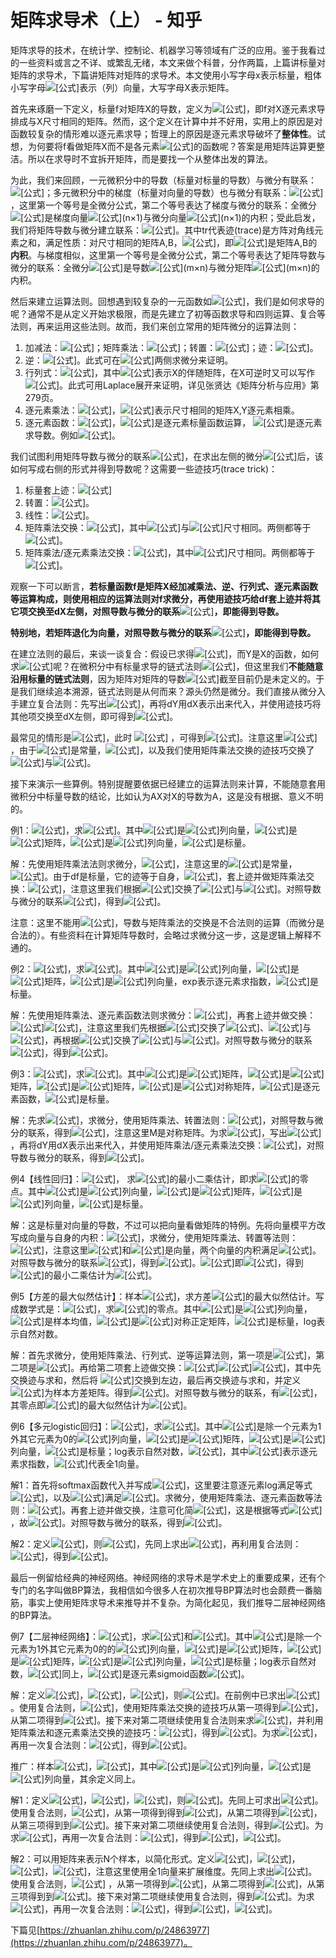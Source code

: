 
# 矩阵求导术（上） - 知乎

矩阵求导的技术，在统计学、控制论、机器学习等领域有广泛的应用。鉴于我看过的一些资料或言之不详、或繁乱无绪，本文来做个科普，分作两篇，上篇讲标量对矩阵的求导术，下篇讲矩阵对矩阵的求导术。本文使用小写字母x表示标量，粗体小写字母![[公式]](assets/1620480603-157db37c30c20148200a7c1b21426ea7.svg)表示（列）向量，大写字母X表示矩阵。

  

首先来琢磨一下定义，标量f对矩阵X的导数，定义为![[公式]](assets/1620480603-c74be54967c4243ce8b62332491c8c05.svg)，即f对X逐元素求导排成与X尺寸相同的矩阵。然而，这个定义在计算中并不好用，实用上的原因是对函数较复杂的情形难以逐元素求导；哲理上的原因是逐元素求导破坏了**整体性**。试想，为何要将f看做矩阵X而不是各元素![[公式]](assets/1620480603-763d05d8f38878eb2da8fc61ffbb28b3.svg)的函数呢？答案是用矩阵运算更整洁。所以在求导时不宜拆开矩阵，而是要找一个从整体出发的算法。

  

为此，我们来回顾，一元微积分中的导数（标量对标量的导数）与微分有联系：![[公式]](assets/1620480603-90920660c37fd72c74d67e0f4ed6e1a9.svg)；多元微积分中的梯度（标量对向量的导数）也与微分有联系：![[公式]](assets/1620480603-f29bb5c3edf84ac8802db924fb2000be.svg)，这里第一个等号是全微分公式，第二个等号表达了梯度与微分的联系：全微分![[公式]](assets/1620480603-1b8b80a92f47373ed7a9bcd1bbd0cd31.svg)是梯度向量![[公式]](assets/1620480603-9e129c28ee5dd0b3ed905690d10bb85f.svg)(n×1)与微分向量![[公式]](assets/1620480603-9abd2e746a54252fbec2754647363f4f.svg)(n×1)的内积；受此启发，我们将矩阵导数与微分建立联系：![[公式]](assets/1620480603-8c55accce7a13c8e2a91a34bb5b91c47.svg)。其中tr代表迹(trace)是方阵对角线元素之和，满足性质：对尺寸相同的矩阵A,B，![[公式]](assets/1620480603-5707bbfdd4eac92acdb6ef87d90cfc54.svg)，即![[公式]](assets/1620480603-c7bdf9fdbd0e7d13fbeabde56a144ba5.svg)是矩阵A,B的**内积**。与梯度相似，这里第一个等号是全微分公式，第二个等号表达了矩阵导数与微分的联系：全微分![[公式]](assets/1620480603-1b8b80a92f47373ed7a9bcd1bbd0cd31.svg)是导数![[公式]](assets/1620480603-fe6ea7be6eb9c415d7b6b66beb5f00ef.svg)(m×n)与微分矩阵![[公式]](assets/1620480603-0d5db8357611a81e06132e92698cc5f0.svg)(m×n)的内积。

  

然后来建立运算法则。回想遇到较复杂的一元函数如![[公式]](assets/1620480603-95fe8aa706575ebc06b297c341cef0eb.svg)，我们是如何求导的呢？通常不是从定义开始求极限，而是先建立了初等函数求导和四则运算、复合等法则，再来运用这些法则。故而，我们来创立常用的矩阵微分的运算法则：

1.  加减法：![[公式]](assets/1620480603-b9260312759ec84fa1f8bdd111b03c29.svg)；矩阵乘法：![[公式]](assets/1620480603-04adc71d0f5fb26a36e9a181e6799edd.svg)；转置：![[公式]](assets/1620480603-633952a16c36aa6b6a008f8134e733c1.svg)；迹：![[公式]](assets/1620480603-5920fca232c52598859ec72437d249b6.svg)。
2.  逆：![[公式]](assets/1620480603-d2c3abe099851d221d7b2a6638b6fbfd.svg)。此式可在![[公式]](assets/1620480603-8831a7b12c9a536c79bd9be2605bcb9a.svg)两侧求微分来证明。
3.  行列式：![[公式]](assets/1620480603-f068ac4683c7f5db4e5e1c598dfe3225.svg)，其中![[公式]](assets/1620480603-3e34936e1c69a49c66947c3c4e7799f8.svg)表示X的伴随矩阵，在X可逆时又可以写作![[公式]](assets/1620480603-873fea888c7d9c5f310f907387ded586.svg)。此式可用Laplace展开来证明，详见张贤达《矩阵分析与应用》第279页。
4.  逐元素乘法：![[公式]](assets/1620480603-c6ad3f838bc379247d75baf4da419067.svg)，![[公式]](assets/1620480603-e5fcf115ac3201f6050783f26d5c9670.svg)表示尺寸相同的矩阵X,Y逐元素相乘。
5.  逐元素函数：![[公式]](assets/1620480603-afa6bceaf35c1d7c9dd2b2ea420d8097.svg)，![[公式]](assets/1620480603-d8033fa4593447d0169d0aa549c2335f.svg)是逐元素标量函数运算， ![[公式]](assets/1620480603-df75dffb3ca13ed6bce1df8467e7bc59.svg)是逐元素求导数。例如![[公式]](assets/1620480603-e109c2a80eb65920730c082d902355d0.svg)。

  

我们试图利用矩阵导数与微分的联系![[公式]](assets/1620480603-718322653ce326a5022089c13233c08d.svg)，在求出左侧的微分![[公式]](assets/1620480603-1b8b80a92f47373ed7a9bcd1bbd0cd31.svg)后，该如何写成右侧的形式并得到导数呢？这需要一些迹技巧(trace trick)：

1.  标量套上迹：![[公式]](assets/1620480603-ee81d386c867989cf34c5b60fd42ae4a.svg)
2.  转置：![[公式]](assets/1620480603-903ea8ac8ab175e4acae479cae063290.svg)。
3.  线性：![[公式]](assets/1620480603-a9c4b120fc8115b931184c25d03e9f8a.svg)。
4.  矩阵乘法交换：![[公式]](assets/1620480603-a4720e64f565fdc0952b2200f44b6383.svg)，其中![[公式]](assets/1620480603-a86f8657535c007558ea628b4b5b9c7a.svg)与![[公式]](assets/1620480603-52864ca07c63a1993198dc7c7f36e91e.svg)尺寸相同。两侧都等于![[公式]](assets/1620480603-88dfc29ba8c1427aae8e16d444188195.svg)。
5.  矩阵乘法/逐元素乘法交换：![[公式]](assets/1620480603-9b1cb4f1a9bb3722c48c00ca6e9c4dae.svg)，其中![[公式]](assets/1620480603-a953c127ce2ef9238dee3d67b419cf6a.svg)尺寸相同。两侧都等于![[公式]](assets/1620480603-e9d64b15da12259c9c012803dd57f406.svg)。

  

观察一下可以断言，**若标量函数f是矩阵X经加减乘法、逆、行列式、逐元素函数等运算构成，则使用相应的运算法则对f求微分，再使用迹技巧给df套上迹并将其它项交换至dX左侧，对照导数与微分的联系**![[公式]](assets/1620480603-718322653ce326a5022089c13233c08d.svg)**，即能得到导数。**

**特别地，若矩阵退化为向量，对照导数与微分的联系**![[公式]](assets/1620480603-4f5b39c0d80f35801319b00fe06b2154.svg)**，即能得到导数。**

  

在建立法则的最后，来谈一谈复合：假设已求得![[公式]](assets/1620480603-5fd226a30a4b6f532b23b80dd084ec4b.svg)，而Y是X的函数，如何求![[公式]](assets/1620480603-fe6ea7be6eb9c415d7b6b66beb5f00ef.svg)呢？在微积分中有标量求导的链式法则![[公式]](assets/1620480603-ddb85bea23e1f98a7af333ea22a4db5a.svg)，但这里我们**不能随意沿用标量的链式法则**，因为矩阵对矩阵的导数![[公式]](assets/1620480603-719e189ddc28e9d41ccd34c1cee7d931.svg)截至目前仍是未定义的。于是我们继续追本溯源，链式法则是从何而来？源头仍然是微分。我们直接从微分入手建立复合法则：先写出![[公式]](assets/1620480603-4c2395a8d15c0b04a0edf5b246617166.svg)，再将dY用dX表示出来代入，并使用迹技巧将其他项交换至dX左侧，即可得到![[公式]](assets/1620480603-fe6ea7be6eb9c415d7b6b66beb5f00ef.svg)。

最常见的情形是![[公式]](assets/1620480603-17a22fdc743e5e538a4a06ecc67b010a.svg)，此时 ![[公式]](assets/1620480603-5c90fd7e102ac58b37ef8bac788b5bf6.svg) ，可得到![[公式]](assets/1620480603-75b075706819bd5af6c0dadd88b3c635.svg)。注意这里![[公式]](assets/1620480603-45c813b5c5cdcb5c0575c6fa699751de.svg)，由于![[公式]](assets/1620480603-2f3478b1f1dcf04b1a3e68904a87623b.svg)是常量，![[公式]](assets/1620480603-1ad27e72a3b7f17204f5ff4df4534627.svg)，以及我们使用矩阵乘法交换的迹技巧交换了![[公式]](assets/1620480603-151d1895ecc560f660cdb1fde601024b.svg)与![[公式]](assets/1620480603-24500c30f1c598e72490259b989fae10.svg)。

  

接下来演示一些算例。特别提醒要依据已经建立的运算法则来计算，不能随意套用微积分中标量导数的结论，比如认为AX对X的导数为A，这是没有根据、意义不明的。

例1：![[公式]](assets/1620480603-f5414c5434c8e6f7e4af9b885c0876a1.svg)，求![[公式]](assets/1620480603-fe6ea7be6eb9c415d7b6b66beb5f00ef.svg)。其中![[公式]](assets/1620480603-b641a73fe82f90c3ab3ccc28386c606d.svg)是![[公式]](assets/1620480603-e0f8668264115ddd23b342e9ecf00029.svg)列向量，![[公式]](assets/1620480603-6ce37be68c2df90fbb8ad8fe13a3f033.svg)是![[公式]](assets/1620480603-efded31b5fda68c35f6e2c4d41408a99.svg)矩阵，![[公式]](assets/1620480603-2cce75eb5bce235e239bea93fe1f9cea.svg)是![[公式]](assets/1620480603-4b92dee5c11cc1784e9d2822857f1f4d.svg)列向量，![[公式]](assets/1620480603-b1546fe57556d315e29ee6712725da66.svg)是标量。

解：先使用矩阵乘法法则求微分，![[公式]](assets/1620480603-b318c8478c46453aade17b31e3faa45c.svg)，注意这里的![[公式]](assets/1620480603-9ed7b1babb486dfcf45a865e2383377e.svg)是常量，![[公式]](assets/1620480603-70af4eb99650183ea6cba45d4c2ca273.svg)。由于df是标量，它的迹等于自身，![[公式]](assets/1620480603-757066247e2e353ea98ae0310e3dae5d.svg)，套上迹并做矩阵乘法交换：![[公式]](assets/1620480603-5714d4fa3ffecbad00dba1c6ee0146f1.svg)，注意这里我们根据![[公式]](assets/1620480603-a4720e64f565fdc0952b2200f44b6383.svg)交换了![[公式]](assets/1620480603-890bdba3bd86220265605a7c38aaa1f6.svg)与![[公式]](assets/1620480603-2cce75eb5bce235e239bea93fe1f9cea.svg)。对照导数与微分的联系![[公式]](assets/1620480603-1dbd884bd9635d2770dc3ac7498bed70.svg)，得到![[公式]](assets/1620480603-629f623b111126a6c930f31ff5c45c69.svg)。

注意：这里不能用![[公式]](assets/1620480603-19aab370630cc5f6dcbbe566800045db.svg)，导数与矩阵乘法的交换是不合法则的运算（而微分是合法的）。有些资料在计算矩阵导数时，会略过求微分这一步，这是逻辑上解释不通的。

  

例2：![[公式]](assets/1620480603-56b021881d21cefaeadb366a7567607f.svg)，求![[公式]](assets/1620480603-fe6ea7be6eb9c415d7b6b66beb5f00ef.svg)。其中![[公式]](assets/1620480603-b641a73fe82f90c3ab3ccc28386c606d.svg)是![[公式]](assets/1620480603-e0f8668264115ddd23b342e9ecf00029.svg)列向量，![[公式]](assets/1620480603-6ce37be68c2df90fbb8ad8fe13a3f033.svg)是![[公式]](assets/1620480603-efded31b5fda68c35f6e2c4d41408a99.svg)矩阵，![[公式]](assets/1620480603-2cce75eb5bce235e239bea93fe1f9cea.svg)是![[公式]](assets/1620480603-4b92dee5c11cc1784e9d2822857f1f4d.svg)列向量，exp表示逐元素求指数，![[公式]](assets/1620480603-b1546fe57556d315e29ee6712725da66.svg)是标量。

解：先使用矩阵乘法、逐元素函数法则求微分：![[公式]](assets/1620480603-66e4aa73b3c8c6dd2077138f7a80febc.svg)，再套上迹并做交换：![[公式]](assets/1620480603-abdb4e5790712bf6d2964478cd52092c.svg)![[公式]](assets/1620480603-6352a2815792cc2c3ebc08f1408ba956.svg)，注意这里我们先根据![[公式]](assets/1620480603-9b1cb4f1a9bb3722c48c00ca6e9c4dae.svg)交换了![[公式]](assets/1620480603-b641a73fe82f90c3ab3ccc28386c606d.svg)、![[公式]](assets/1620480603-9b3262a297444c716a5b3947e61745f5.svg)与![[公式]](assets/1620480603-af82b9aeab948b5fee0f20fd6a9adc1e.svg)，再根据![[公式]](assets/1620480603-a4720e64f565fdc0952b2200f44b6383.svg)交换了![[公式]](assets/1620480603-74c962f58efc2b69653cad89b10c2a5b.svg)与![[公式]](assets/1620480603-2cce75eb5bce235e239bea93fe1f9cea.svg)。对照导数与微分的联系![[公式]](assets/1620480603-1dbd884bd9635d2770dc3ac7498bed70.svg)，得到![[公式]](assets/1620480603-bcc61e6588f063bfa692bd87e10077cd.svg)。

  

例3：![[公式]](assets/1620480603-72e52aa6d9fb237351d2c92d91ddb82a.svg)，求![[公式]](assets/1620480603-fe6ea7be6eb9c415d7b6b66beb5f00ef.svg)。其中![[公式]](assets/1620480603-2a437219c241ce5bc116bd50c17713d3.svg)是![[公式]](assets/1620480603-7249c74d7c03e4f11d3b0f3fe14c32b0.svg)矩阵，![[公式]](assets/1620480603-6ce37be68c2df90fbb8ad8fe13a3f033.svg)是![[公式]](assets/1620480603-efded31b5fda68c35f6e2c4d41408a99.svg)矩阵，![[公式]](assets/1620480603-ce020eb98bb704a4d4bd27920c72fe8b.svg)是![[公式]](assets/1620480603-fa1fb5bd7b377990318a6629f270c9b4.svg)矩阵，![[公式]](assets/1620480603-4d1c242aafb8be1182c1b6561b484b64.svg)是![[公式]](assets/1620480603-c8785b50e5a60eed1a284b953a2b6444.svg)对称矩阵，![[公式]](assets/1620480603-4c9c7306fda5b3372712b2c916456bb3.svg)是逐元素函数，![[公式]](assets/1620480603-b1546fe57556d315e29ee6712725da66.svg)是标量。

解：先求![[公式]](assets/1620480603-5fd226a30a4b6f532b23b80dd084ec4b.svg)，求微分，使用矩阵乘法、转置法则：![[公式]](assets/1620480603-91df14680b28d74062d4471ed3995ff6.svg)，对照导数与微分的联系，得到![[公式]](assets/1620480603-fa8a28a11b47944382dcbf8631d49e83.svg)，注意这里M是对称矩阵。为求![[公式]](assets/1620480603-fe6ea7be6eb9c415d7b6b66beb5f00ef.svg)，写出![[公式]](assets/1620480603-4c2395a8d15c0b04a0edf5b246617166.svg)，再将dY用dX表示出来代入，并使用矩阵乘法/逐元素乘法交换：![[公式]](assets/1620480603-949fbe0c9ae57b49a0c6b114c7c18aa5.svg)，对照导数与微分的联系，得到![[公式]](assets/1620480603-d06bef254b4ab06e3940b056cf7b45b6.svg)。

  

例4【线性回归】：![[公式]](assets/1620480603-806f80e70641bb7d9b814100c65f290b.svg)， 求![[公式]](assets/1620480603-862a124e766414bbb92b51708f107da5.svg)的最小二乘估计，即求![[公式]](assets/1620480603-a91b2a422ef7b169ddde1c172657dac5.svg)的零点。其中![[公式]](assets/1620480603-95f3155226c64dbe93966df4e18d3692.svg)是![[公式]](assets/1620480603-e0f8668264115ddd23b342e9ecf00029.svg)列向量，![[公式]](assets/1620480603-6ce37be68c2df90fbb8ad8fe13a3f033.svg)是![[公式]](assets/1620480603-efded31b5fda68c35f6e2c4d41408a99.svg)矩阵，![[公式]](assets/1620480603-862a124e766414bbb92b51708f107da5.svg)是![[公式]](assets/1620480603-4b92dee5c11cc1784e9d2822857f1f4d.svg)列向量，![[公式]](assets/1620480603-f32f9aac32d40c08bf41372d319a306a.svg)是标量。

解：这是标量对向量的导数，不过可以把向量看做矩阵的特例。先将向量模平方改写成向量与自身的内积：![[公式]](assets/1620480603-3298bd81ec632fa644b0d90977790d50.svg)，求微分，使用矩阵乘法、转置等法则：![[公式]](assets/1620480603-4698d58456768ddecd4502a2ab83a8a0.svg)，注意这里![[公式]](assets/1620480603-5d0333f35b2913e543ae2656a4fad0f6.svg)和![[公式]](assets/1620480603-0dfce241983a096d5192fc3347652a9f.svg)是向量，两个向量的内积满足![[公式]](assets/1620480603-ac5e495cce14b143a7fea476e41b4377.svg)。对照导数与微分的联系![[公式]](assets/1620480603-fcb33a5fc0e2ec68a3239d6e5ec4ca0d.svg)，得到![[公式]](assets/1620480603-f16804cc01ad0f2d81bbab1dffd68768.svg)。![[公式]](assets/1620480603-77be76312209bcceff98fd8307e2a89f.svg)即![[公式]](assets/1620480603-c6802907f6e1df8518d0b71559e82cd6.svg)，得到![[公式]](assets/1620480603-862a124e766414bbb92b51708f107da5.svg)的最小二乘估计为![[公式]](assets/1620480603-4af6a0fe497ec220a0caa40684ed0585.svg)。

  

例5【方差的最大似然估计】：样本![[公式]](assets/1620480603-095cf9aab2d603f292beda4d70f49557.svg)，求方差![[公式]](assets/1620480603-c982247bd9520824a5e12834c5741b9b.svg)的最大似然估计。写成数学式是：![[公式]](assets/1620480603-f9ec8c07f69c95b9624c001c8281d906.svg)，求![[公式]](assets/1620480603-229fb8c8baef87d65929ab9a5b7969a3.svg)的零点。其中![[公式]](assets/1620480603-d09874df3fb1e81462501877929cf703.svg)是![[公式]](assets/1620480603-5a465dbd636185ae5e3cb08f5348f82c.svg)列向量，![[公式]](assets/1620480603-b0c05e7d97a45acc6b773e9ac7c5cf1d.svg)是样本均值，![[公式]](assets/1620480603-c982247bd9520824a5e12834c5741b9b.svg)是![[公式]](assets/1620480603-f41e184686a1165cad0497e845427e8a.svg)对称正定矩阵，![[公式]](assets/1620480603-f32f9aac32d40c08bf41372d319a306a.svg)是标量，log表示自然对数。

解：首先求微分，使用矩阵乘法、行列式、逆等运算法则，第一项是![[公式]](assets/1620480603-7f38e19db60fb4519e6d16f2f9e2d605.svg)，第二项是![[公式]](assets/1620480603-d68b1868b2fb4d19b7e62cd4049efdd6.svg)。再给第二项套上迹做交换：![[公式]](assets/1620480603-6594cdc4e6cb6d55103f4c13da5c01f4.svg)![[公式]](assets/1620480603-6c857e46172c5f43719ab48628b721f7.svg)![[公式]](assets/1620480603-d76368ec43a0f9fda15c47fbaa6f0964.svg)，其中先交换迹与求和，然后将 ![[公式]](assets/1620480603-b3ec4949d331e9562ced00f25148b5c0.svg)交换到左边，最后再交换迹与求和，并定义![[公式]](assets/1620480603-9a687a466db991836aa6f719094fdd26.svg)为样本方差矩阵。得到![[公式]](assets/1620480603-d6e789a90cd63c4e24de6cc4ccf1ccc3.svg)。对照导数与微分的联系，有![[公式]](assets/1620480603-ce0a6dbed8cb25fb33e85bb8e34776e9.svg)，其零点即![[公式]](assets/1620480603-c982247bd9520824a5e12834c5741b9b.svg)的最大似然估计为![[公式]](assets/1620480603-39e34d04e10d1c45e5ac7cefcdc83246.svg)。

  

例6【多元logistic回归】：![[公式]](assets/1620480603-29efff5a0f149366fc86b59cf72ce2f8.svg)，求![[公式]](assets/1620480603-7129e2cc15b34c14452a93b460e4b0d7.svg)。其中![[公式]](assets/1620480603-95f3155226c64dbe93966df4e18d3692.svg)是除一个元素为1外其它元素为0的![[公式]](assets/1620480603-e0f8668264115ddd23b342e9ecf00029.svg)列向量，![[公式]](assets/1620480603-2a437219c241ce5bc116bd50c17713d3.svg)是![[公式]](assets/1620480603-efded31b5fda68c35f6e2c4d41408a99.svg)矩阵，![[公式]](assets/1620480603-878735fee9916dce1437274caeb8a5c1.svg)是![[公式]](assets/1620480603-4b92dee5c11cc1784e9d2822857f1f4d.svg)列向量，![[公式]](assets/1620480603-f32f9aac32d40c08bf41372d319a306a.svg)是标量；log表示自然对数，![[公式]](assets/1620480603-2ef2300747d2b9a22e4036d3c6dfb6fc.svg)，其中![[公式]](assets/1620480603-e334b2d1324feb753d4dccd18f1e9eae.svg)表示逐元素求指数，![[公式]](assets/1620480603-a882e17b38c0fab7ad212beafa7817d6.svg)代表全1向量。

解1：首先将softmax函数代入并写成![[公式]](assets/1620480603-b91afb551f204bb15c764076136b4757.svg)，这里要注意逐元素log满足等式![[公式]](assets/1620480603-f7756a0b424c3b9b91a2517425ecb7eb.svg)，以及![[公式]](assets/1620480603-95f3155226c64dbe93966df4e18d3692.svg)满足![[公式]](assets/1620480603-b9688cfc29ed8a376d8c49b913c5964e.svg)。求微分，使用矩阵乘法、逐元素函数等法则：![[公式]](assets/1620480603-86c87871cb338c43792faeb9bf506e80.svg)。再套上迹并做交换，注意可化简![[公式]](assets/1620480603-2a93bebb4b600426e3a682177ef23229.svg)，这是根据等式![[公式]](assets/1620480603-e269f082d708c5f5272a01b4f72dc653.svg)，故![[公式]](assets/1620480603-50c1d07fa1da9bdb8f961bec34f34341.svg)。对照导数与微分的联系，得到![[公式]](assets/1620480603-80d07343bbe3435fc7ffdd8350964361.svg)。

解2：定义![[公式]](assets/1620480603-ff18e0ade570b748e1ad1c12bc601fa1.svg)，则![[公式]](assets/1620480603-aac30443c743bfc21d3e35ce0b0081b4.svg)，先同上求出![[公式]](assets/1620480603-e86f8213b45340da44a7047b016f1cd1.svg)，再利用复合法则：![[公式]](assets/1620480603-13968a4db8787e9dc25b81fbde389feb.svg)，得到![[公式]](assets/1620480603-7efc7b75187c426aea2d55f92c1f0916.svg)。

  

最后一例留给经典的神经网络。神经网络的求导术是学术史上的重要成果，还有个专门的名字叫做BP算法，我相信如今很多人在初次推导BP算法时也会颇费一番脑筋，事实上使用矩阵求导术来推导并不复杂。为简化起见，我们推导二层神经网络的BP算法。

例7【二层神经网络】：![[公式]](assets/1620480603-4281a73dbc2dbcdb0ad9dc295211d089.svg)，求![[公式]](assets/1620480603-5f18570dcc369135666b7587f9ad7c46.svg)和![[公式]](assets/1620480603-d722fef727d76f3e564551fdc5f7a347.svg)。其中![[公式]](assets/1620480603-95f3155226c64dbe93966df4e18d3692.svg)是除一个元素为1外其它元素为0的的![[公式]](assets/1620480603-e0f8668264115ddd23b342e9ecf00029.svg)列向量，![[公式]](assets/1620480603-027a1fcff2639fba7abfc4e80789d64e.svg)是![[公式]](assets/1620480603-7d26c4e242e8116cf3b5340dc921c900.svg)矩阵，![[公式]](assets/1620480603-71afb8d599a82c4b886ee5009faa677d.svg)是![[公式]](assets/1620480603-bf74d7d9ef7f89f43a295cfe5e7061ff.svg)矩阵，![[公式]](assets/1620480603-878735fee9916dce1437274caeb8a5c1.svg)是![[公式]](assets/1620480603-4b92dee5c11cc1784e9d2822857f1f4d.svg)列向量，![[公式]](assets/1620480603-f32f9aac32d40c08bf41372d319a306a.svg)是标量；log表示自然对数，![[公式]](assets/1620480603-2ef2300747d2b9a22e4036d3c6dfb6fc.svg)同上，![[公式]](assets/1620480603-4c9c7306fda5b3372712b2c916456bb3.svg)是逐元素sigmoid函数![[公式]](assets/1620480603-5f19367f5078e37e6213fbf769c8a176.svg)。

解：定义![[公式]](assets/1620480603-e7f3033a9437c91a1b19bdf91103ba6e.svg)，![[公式]](assets/1620480603-3d5eb63cd19bba34f88293a3060a1559.svg)，![[公式]](assets/1620480603-375c3ae48b72ec38e848830be5329cc5.svg)，则![[公式]](assets/1620480603-a26cdc1c6eb4a66a1a5db81891b70e6e.svg)。在前例中已求出![[公式]](assets/1620480603-bdde3006062c94863912f64d19ff1cbf.svg)。使用复合法则，![[公式]](assets/1620480603-b3d5f181033eb6eb9c58f22cc4dae7e5.svg)，使用矩阵乘法交换的迹技巧从第一项得到![[公式]](assets/1620480603-ae037da75e27ff40ec0fea40caaaf782.svg)，从第二项得到![[公式]](assets/1620480603-325a547ee71fab162b7949113ee9ca62.svg)。接下来对第二项继续使用复合法则来求![[公式]](assets/1620480603-d8000c27bb5f6666e692fcf713b4d4f9.svg)，并利用矩阵乘法和逐元素乘法交换的迹技巧：![[公式]](assets/1620480603-815b5920b5f12e4caca3fbaf24f817f7.svg)，得到![[公式]](assets/1620480603-2a84ca160ac9cf8c956742802ef38802.svg)。为求![[公式]](assets/1620480603-5f18570dcc369135666b7587f9ad7c46.svg)，再用一次复合法则：![[公式]](assets/1620480603-3de1d6d6717012e399cb83e37f35510f.svg)，得到![[公式]](assets/1620480603-b17a26d603ea3c2e13fd2911551b1d2f.svg)。

推广：样本![[公式]](assets/1620480603-57f020cea067d2735fd2200328f73e74.svg)，![[公式]](assets/1620480603-431d2eefc2e9562dc9d955d5b086b2fe.svg)，其中![[公式]](assets/1620480603-76ab0b649cdc2aefac29add843a4bd96.svg)是![[公式]](assets/1620480603-50dc62d5b782b929638090441a94d6ae.svg)列向量，![[公式]](assets/1620480603-23efdeb1d68cdb9b7bfa15c24bb6559e.svg)是![[公式]](assets/1620480603-5a465dbd636185ae5e3cb08f5348f82c.svg)列向量，其余定义同上。

解1：定义![[公式]](assets/1620480603-46d84cce5f3758a7f5f7ec47b5a05479.svg)，![[公式]](assets/1620480603-84a93a639beff1147e21aa5bbe3bb953.svg)，![[公式]](assets/1620480603-390785a868d770b4ba654d11a5fafc45.svg)，则![[公式]](assets/1620480603-3645a72e511845818e42ef6296f13e0a.svg)。先同上可求出![[公式]](assets/1620480603-8c2f6e96112f72327596b7a9b6e6d2cf.svg)。使用复合法则，![[公式]](assets/1620480603-87329d949020d4436fb8417266e545cc.svg)，从第一项得到得到![[公式]](assets/1620480603-9a5d61a4cbecc9422723ac7cb57cf78c.svg)，从第二项得到![[公式]](assets/1620480603-eb584a7799c78761b04db35bc74e0a1f.svg)，从第三项得到到![[公式]](assets/1620480603-2f507c01023d15e6d5e7e70ab374b6b7.svg)。接下来对第二项继续使用复合法则，得到![[公式]](assets/1620480603-33e94944aea8243d64fb6de45d9cce89.svg)。为求![[公式]](assets/1620480603-83417f898edf03806e90707fef533754.svg)，再用一次复合法则：![[公式]](assets/1620480603-c8e2cd9d9d8a3b0739c62d219dfdf0f4.svg)，得到![[公式]](assets/1620480603-87335a57ef14de9d3ddfee674fe9680d.svg)，![[公式]](assets/1620480603-fdfeeada0602dd4840978e242b1c3ffe.svg)。

解2：可以用矩阵来表示N个样本，以简化形式。定义![[公式]](assets/1620480603-b702877b6fa2079ebd3d93ff0165bc18.svg)，![[公式]](assets/1620480603-54d4ea6ffb9f5ec2d7fe8e2ca5864540.svg)，![[公式]](assets/1620480603-d580fd65a9c94e0a1a8eadaa98e89ecf.svg)，![[公式]](assets/1620480603-0e507bd5c607fda8d96e8c1ad6fa7990.svg)，注意这里使用全1向量来扩展维度。先同上求出![[公式]](assets/1620480603-8572329a1a4f87c106eb84cf32f5358a.svg)。使用复合法则，![[公式]](assets/1620480603-928a3a829bbab3291fdbc26978fed658.svg) ，从第一项得到![[公式]](assets/1620480603-2af6690a0132b78c86504b3c57baadf8.svg)，从第二项得到![[公式]](assets/1620480603-20687c3fb9101ce638a73ba5f0ce2ccb.svg)，从第三项得到到![[公式]](assets/1620480603-c80c3cdc42af75eb0385419f31168bef.svg)。接下来对第二项继续使用复合法则，得到![[公式]](assets/1620480603-15e7e5e5fff55632b5ecaa92670edc08.svg)。为求![[公式]](assets/1620480603-83417f898edf03806e90707fef533754.svg)，再用一次复合法则：![[公式]](assets/1620480603-5ac734f22680996b54dabb591f389aac.svg)，得到![[公式]](assets/1620480603-807573f3d046165fcca7b7fdd36ac1f0.svg)，![[公式]](assets/1620480603-3bd31e6f553699553a7395b2455abbd6.svg)。

  

下篇见[https://zhuanlan.zhihu.com/p/24863977](https://zhuanlan.zhihu.com/p/24863977)。